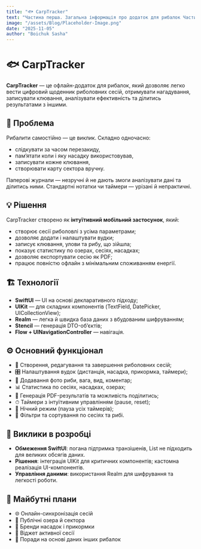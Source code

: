 ```yaml
---
title: "🐟 CarpTracker"
text: "Частина перша. Загальна інформація про додаток для рибалок Частина перша."
image: "/assets/Blog/Placeholder-Image.png"
date: "2025-11-05"
author: "Boichuk Sasha"
---
```


# 🐟 CarpTracker

**CarpTracker** — це офлайн-додаток для рибалок, який дозволяє легко вести цифровий щоденник риболовних сесій, отримувати нагадування, записувати клювання, аналізувати ефективність та ділитись результатами з іншими.

## 📌 Проблема

Рибалити самостійно — це виклик. Складно одночасно:

- слідкувати за часом перезакиду,
- пам’ятати коли і яку насадку використовував,
- записувати кожне клювання,
- створювати карту сектора вручну.

Паперові журнали — незручні й не дають змоги аналізувати дані та ділитись ними. Стандартні нотатки чи таймери — урізані й непрактичні.

## 💡 Рішення

CarpTracker створено як **інтуїтивний мобільний застосунок**, який:

- створює сесії риболовлі з усіма параметрами;
- дозволяє додати і налаштувати вудки;
- записує клювання, улови та рибу, що зійшла;
- показує статистику по озерах, сесіях, насадках;
- дозволяє експортувати сесію як PDF;
- працює повністю офлайн з мінімальним споживанням енергії.

## 🏗 Технології

- **SwiftUI** — UI на основі декларативного підходу;
- **UIKit** — для складних компонентів (TextField, DatePicker, UICollectionView);
- **Realm** — легка й швидка база даних з вбудованим шифруванням;
- **Stencil** — генерація DTO-об’єктів;
- **Flow + UINavigationController** — навігація.

## ⚙️ Основний функціонал

- 🎣 Створення, редагування та завершення риболовних сесій;
- 🎛 Налаштування вудок (дистанція, насадка, прикормка, таймери);
- 📸 Додавання фото риби, вага, вид, коментар;
- 📊 Статистика по сесіях, насадках, озерах;
- 📄 Генерація PDF-результатів та можливість поділитись;
- ⏱ Таймери з інтуїтивним управлінням (pause, reset);
- 🌙 Нічний режим (пауза усіх таймерів);
- 🔎 Фільтри та сортування по сесіях та рибі.

## 🚧 Виклики в розробці

- **Обмеження SwiftUI**: погана підтримка транзішенів, List не підходить для великих обсягів даних.
- **Рішення**: інтеграція UIKit для критичних компонентів; кастомна реалізація UI-компонентів.
- **Управління даними**: використання Realm для шифрування та легкості роботи.

## 🚀 Майбутні плани

- 🌐 Онлайн-синхронізація сесій
- 🐠 Публічні озера й сектора
- 🎯 Бренди насадок і прикормки
- 📱 Віджет активної сесії
- 🧠 Поради на основі даних інших рибалок
